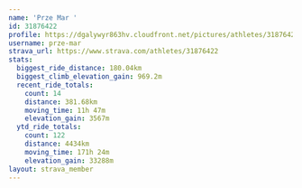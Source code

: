 ```yaml
---
name: 'Prze Mar '
id: 31876422
profile: https://dgalywyr863hv.cloudfront.net/pictures/athletes/31876422/22548952/4/large.jpg
username: prze-mar
strava_url: https://www.strava.com/athletes/31876422
stats:
  biggest_ride_distance: 180.04km
  biggest_climb_elevation_gain: 969.2m
  recent_ride_totals:
    count: 14
    distance: 381.68km
    moving_time: 11h 47m
    elevation_gain: 3567m
  ytd_ride_totals:
    count: 122
    distance: 4434km
    moving_time: 171h 24m
    elevation_gain: 33288m
layout: strava_member
--- 
```

